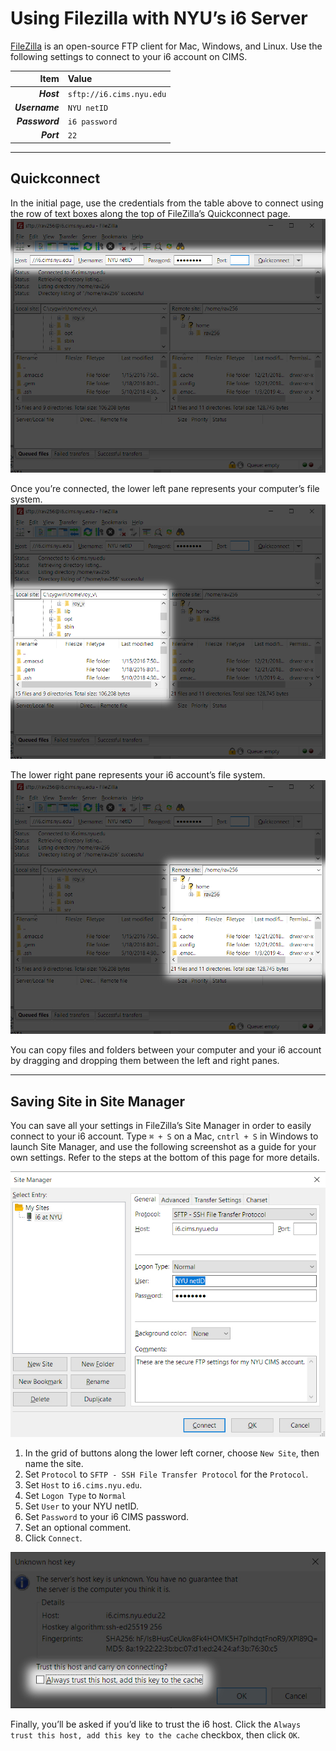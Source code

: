 # Using Filezilla with NYU’s i6 Server
[FileZilla](https://filezilla-project.org/download.php?type=client) is an open-source FTP client for Mac, Windows, and Linux. Use the following settings to connect to your i6 account on CIMS.

| Item           | Value                    |
|---------------:|:-------------------------|
| **_Host_**     | `sftp://i6.cims.nyu.edu` |
| **_Username_** | `NYU netID`              |
| **_Password_** | `i6 password`            |
| **_Port_**     | `22`                     |

---

## Quickconnect
In the initial page, use the credentials from the table above to connect using the row of text boxes along the top of FileZilla’s Quickconnect page.
![](images/quickconnect.png)

Once you’re connected, the lower left pane represents your computer’s file system.
![](images/left-pane--local-file-system.png)

The lower right pane represents your i6 account’s file system.
![](images/right-pane--remote-file-system.png)

You can copy files and folders between your computer and your i6 account by dragging and dropping them between the left and right panes.

---

## Saving Site in Site Manager
You can save all your settings in FileZilla’s Site Manager in order to easily connect to your i6 account. Type `⌘ + S` on a Mac, `cntrl + S` in Windows to launch Site Manager, and use the following screenshot as a guide for your own settings. Refer to the steps at the bottom of this page for more details.

![](images/site-manager-settings.jpg)

1. In the grid of buttons along the lower left corner, choose `New Site`, then name the site.
2. Set `Protocol` to `SFTP - SSH File Transfer Protocol` for the `Protocol`.
3. Set `Host` to `i6.cims.nyu.edu`.
4. Set `Logon Type` to `Normal`
5. Set `User` to your NYU netID.
6. Set `Password` to your i6 CIMS password.
7. Set an optional comment.
8. Click `Connect`.

![](images/host-key.jpg)

Finally, you’ll be asked if you’d like to trust the i6 host. Click the `Always trust this host, add this key to the cache` checkbox, then click `OK`.

